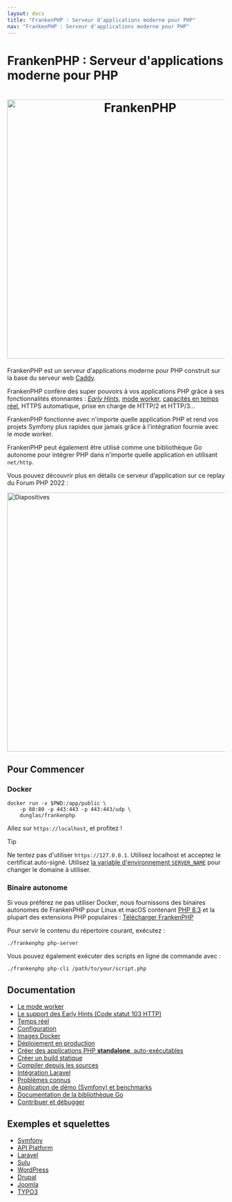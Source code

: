 ```yaml
---
layout: docs
title: "FrankenPHP : Serveur d'applications moderne pour PHP"
nav: "FrankenPHP : Serveur d'applications moderne pour PHP"
---
```

# FrankenPHP : Serveur d'applications moderne pour PHP

<h1 align="center"><a href="https://frankenphp.dev"><img src="frankenphp.png" alt="FrankenPHP" width="600"></a></h1>

FrankenPHP est un serveur d'applications moderne pour PHP construit sur la base du serveur web [Caddy](https://caddyserver.com/).

FrankenPHP confère des super pouvoirs à vos applications PHP grâce à ses fonctionnalités étonnantes : [*Early Hints*](/fr/docs/early-hints/), [mode worker](/fr/docs/worker/), [capacités en temps réel](/fr/docs/mercure/), HTTPS automatique, prise en charge de HTTP/2 et HTTP/3...

FrankenPHP fonctionne avec n'importe quelle application PHP et rend vos projets Symfony plus rapides que jamais grâce à l'intégration fournie avec le mode worker.

FrankenPHP peut également être utilisé comme une bibliothèque Go autonome pour intégrer PHP dans n'importe quelle application en utilisant `net/http`.

Vous pouvez découvrir plus en détails ce serveur d’application sur ce replay du Forum PHP 2022 :

<a href="https://dunglas.dev/2022/10/frankenphp-the-modern-php-app-server-written-in-go/"><img src="https://dunglas.dev/wp-content/uploads/2022/10/frankenphp.png" alt="Diapositives" width="600"></a>

## Pour Commencer

### Docker

```console
docker run -v $PWD:/app/public \
    -p 80:80 -p 443:443 -p 443:443/udp \
    dunglas/frankenphp
```

Allez sur `https://localhost`, et profitez !

> [!TIP]
>
> Ne tentez pas d'utiliser `https://127.0.0.1`. Utilisez localhost et acceptez le certificat auto-signé.
> Utilisez [ la variable d'environnement `SERVER_NAME`](/fr/docs/config#environment-variables/) pour changer le domaine à utiliser.

### Binaire autonome

Si vous préférez ne pas utiliser Docker, nous fournissons des binaires autonomes de FrankenPHP pour Linux et macOS
contenant [PHP 8.3](https://www.php.net/releases/8.3/fr.php) et la plupart des extensions PHP populaires : [Télécharger FrankenPHP](https://github.com/dunglas/frankenphp/releases)

Pour servir le contenu du répertoire courant, exécutez :

```console
./frankenphp php-server
```

Vous pouvez également exécuter des scripts en ligne de commande avec :

```console
./frankenphp php-cli /path/to/your/script.php
```

## Documentation

* [Le mode worker](/fr/docs/worker/)
* [Le support des Early Hints (Code statut 103 HTTP)](/fr/docs/early-hints/)
* [Temps réel](/fr/docs/mercure/)
* [Configuration](/fr/docs/config/)
* [Images Docker](/fr/docs/docker/)
* [Déploiement en production](/fr/docs/production/)
* [Créer des applications PHP **standalone**, auto-exécutables](/fr/docs/embed/)
* [Créer un build statique](/fr/docs/static/)
* [Compiler depuis les sources](/fr/docs/compile/)
* [Intégration Laravel](/fr/docs/laravel/)
* [Problèmes connus](/fr/docs/known-issues/)
* [Application de démo (Symfony) et benchmarks](https://github.com/dunglas/frankenphp-demo)
* [Documentation de la bibliothèque Go](https://pkg.go.dev/github.com/dunglas/frankenphp)
* [Contribuer et débugger](/fr/docs/contributing/)

## Exemples et squelettes

* [Symfony](https://github.com/dunglas/symfony-docker)
* [API Platform](https://api-platform.com/docs/distribution/)
* [Laravel](/fr/docs/laravel/)
* [Sulu](https://sulu.io/blog/running-sulu-with-frankenphp)
* [WordPress](https://github.com/dunglas/frankenphp-wordpress)
* [Drupal](https://github.com/dunglas/frankenphp-drupal)
* [Joomla](https://github.com/alexandreelise/frankenphp-joomla)
* [TYPO3](https://github.com/ochorocho/franken-typo3)
